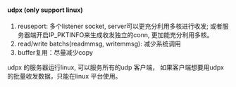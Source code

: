 #### udpx (only support linux)
1. reuseport: 多个listener socket, server可以更充分利用多核进行收发; 或者服务器端开启IP_PKTINFO来生成收发独立的conn, 更加能充分利用多核。
2. read/write batchs(readmmsg, writemmsg): 减少系统调用
3. buffer复用：尽量减少copy

udpx 的服务器运行linux, 可以服务所有的udp 客户端， 如果客户端想要用udpx 的批量收发数据，只能在linux 平台使用。

